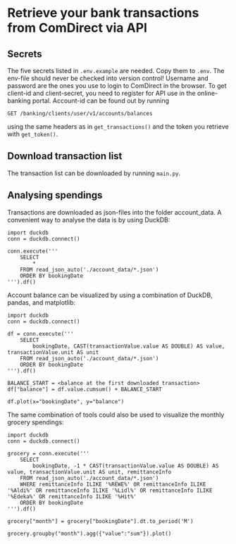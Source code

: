 # Retrieve your bank transactions from ComDirect via API

## Secrets
The five secrets listed in `.env.example` are needed. Copy them to `.env`. The env-file should never be checked into version control!
Username and password are the ones you use to login to ComDirect in the browser.
To get client-id and client-secret, you need to register for API use in the online-banking portal.
Account-id can be found out by running
```
GET /banking/clients/user/v1/accounts/balances
```
using the same headers as in `get_transactions()` and the token you retrieve with `get_token()`.

## Download transaction list
The transaction list can be downloaded by running `main.py`.

## Analysing spendings
Transactions are downloaded as json-files into the folder account_data. A convenient way to analyse the data is by using DuckDB:
```
import duckdb
conn = duckdb.connect()

conn.execute('''
    SELECT 
        *
    FROM read_json_auto('./account_data/*.json')
    ORDER BY bookingDate
''').df()
```

Account balance can be visualized by using a combination of DuckDB, pandas, and matplotlib:
```
import duckdb
conn = duckdb.connect()

df = conn.execute('''
    SELECT 
        bookingDate, CAST(transactionValue.value AS DOUBLE) AS value, transactionValue.unit AS unit
    FROM read_json_auto('./account_data/*.json')
    ORDER BY bookingDate
''').df()

BALANCE_START = <balance at the first downloaded transaction>
df["balance"] = df.value.cumsum() + BALANCE_START

df.plot(x="bookingDate", y="balance")
```

The same combination of tools could also be used to visualize the monthly grocery spendings:
```
import duckdb
conn = duckdb.connect()

grocery = conn.execute('''
    SELECT 
        bookingDate, -1 * CAST(transactionValue.value AS DOUBLE) AS value, transactionValue.unit AS unit, remittanceInfo
    FROM read_json_auto('./account_data/*.json')
    WHERE remittanceInfo ILIKE '%REWE%' OR remittanceInfo ILIKE '%Aldi%' OR remittanceInfo ILIKE '%Lidl%' OR remittanceInfo ILIKE '%Edeka%' OR remittanceInfo ILIKE '%Hit%'
    ORDER BY bookingDate
''').df()

grocery["month"] = grocery["bookingDate"].dt.to_period('M')

grocery.groupby("month").agg({"value":"sum"}).plot()
```
